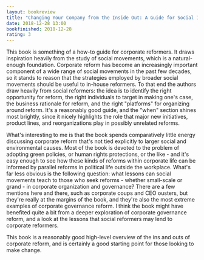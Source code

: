 ```yaml
---
layout: bookreview
title: "Changing Your Company from the Inside Out: A Guide for Social Intrapreneurs"
date: 2018-12-28 13:00
bookfinished: 2018-12-28
rating: 3
---
```


This book is something of a how-to guide for corporate reformers. It draws inspiration heavily from the study of social movements, which is a natural-enough foundation. Corporate reform has become an increasingly important component of a wide range of social movements in the past few decades, so it stands to reason that the strategies employed by broader social movements should be useful to in-house reformers. To that end the authors draw heavily from social reformers: the idea is to identify the right opportunity for reform, the right individuals to target in making one's case, the business rationale for reform, and the right "platforms" for organizing around reform. It's a reasonably good guide, and the "when" section shines most brightly, since it nicely highlights the role that major new initiatives, product lines, and reorganizations play in possibly unrelated reforms.



What's interesting to me is that the book spends comparatively little energy discussing corporate reform that's not tied explicitly to larger social and environmental causes. Most of the book is devoted to the problem of adopting green policies, or human rights protections, or the like - and it's easy enough to see how these kinds of reforms within corporate life can be informed by parallel reforms in political life outside the workplace. What's far less obvious is the following question: what lessons can social movements teach to those who seek reforms - whether small-scale or grand - in corporate organization and governance? There are a few mentions here and there, such as corporate coups and CEO ousters, but they're really at the margins of the book, and they're also the most extreme examples of corporate governance reform. I think the book might have benefited quite a bit from a deeper exploration of corporate governance reform, and a look at the lessons that social reformers may lend to corporate reformers.



This book is a reasonably good high-level overview of the ins and outs of corporate reform, and is certainly a good starting point for those looking to make change.